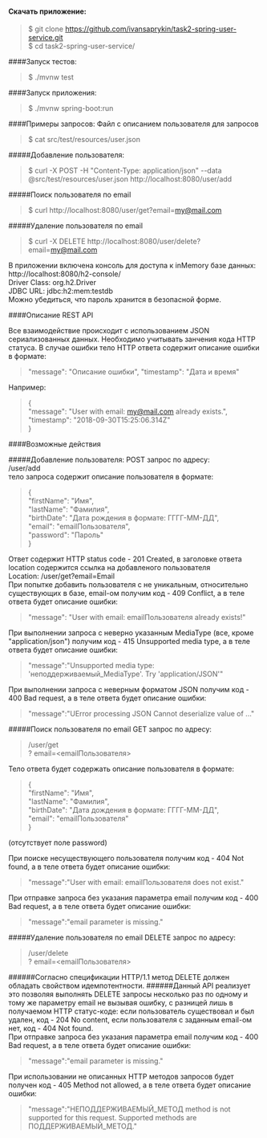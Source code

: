 ####  Скачать приложение:
>$ git clone https://github.com/ivansaprykin/task2-spring-user-service.git  
>$ cd task2-spring-user-service/

####Запуск тестов:
>$ ./mvnw test

####Запуск приложения:
>$ ./mvnw spring-boot:run

####Примеры запросов:
Файл с описанием пользователя для запросов
>$ cat src/test/resources/user.json 

#####Добавление пользователя:
>$ curl -X POST -H "Content-Type: application/json" --data @src/test/resources/user.json http://localhost:8080/user/add

#####Поиск пользователя по email
>$ curl http://localhost:8080/user/get?email=my@mail.com

#####Удаление пользователя по email
>$ curl -X DELETE http://localhost:8080/user/delete?email=my@mail.com

В приложении включена консоль для доступа к inMemory базе данных:  
http://localhost:8080/h2-console/  
Driver Class: org.h2.Driver  
JDBC URL: jdbc:h2:mem:testdb   
Можно убедиться, что пароль хранится в безопасной форме.
  
####Описание REST API

Все взаимодействие происходит с использованием JSON сериализованных данных.
Необходимо учитывать занчения кода HTTP статуса.
В случае ошибки тело HTTP ответа содержит описание ошибки в формате:  
>  "message": "Описание ошибки",
>  "timestamp": "Дата и время"  

Например:
>{  
  "message": "User with email: my@mail.com already exists.",  
  "timestamp": "2018-09-30T15:25:06.314Z"  
}

####Возможные действия

#####Добавление пользователя:
POST запрос по адресу:  
/user/add  
тело запроса содержит описание пользователя в формате:  
>{  
  "firstName": "Имя",  
  "lastName": "Фамилия",  
  "birthDate": "Дата рождения в формате: ГГГГ-ММ-ДД",  
  "email": "emailПользователя",  
  "password": "Пароль"  
}

Ответ содержит HTTP status code - 201 Created,
в заголовке ответа location содержится ссылка на добавленого пользователя  
Location: /user/get?email=Email  
При попытке добавить пользователя с не уникальным, относительно существующих в базе, email-ом получим код - 409 Conflict, а в теле ответа будет описание ошибки:  
>"message": "User with email: emailПользователя already exists!"
   
При выполнении запроса с неверно указанным MediaType (все, кроме "application/json") получим код - 415 Unsupported media type, а в теле ответа будет описание ошибки:  
>"message":"Unsupported  media type: 'неподдерживаемый_MediaType'. Try 'application/JSON'"
  
При выполнении запроса с неверным форматом JSON получим код - 400 Bad request, а в теле ответа будет описание ошибки:    
>"message":"UError processing JSON Cannot deserialize value of ..."  

#####Поиск пользователя по email
GET запрос по адресу:  
>/user/get  
> ? email=<emailПользователя>

Тело ответа будет содержать описание пользователя в формате:  
>{  
> "firstName": "Имя",  
>  "lastName": "Фамилия",  
>"birthDate": "Дата дождения в формате: ГГГГ-ММ-ДД",  
>  "email": "emailПользователя"  
}

(отсутствует поле password)

При поиске несуществующего пользователя получим код - 404 Not found, а в теле ответа будет описание ошибки:  
>"message":"User with email: emailПользователя does not exist."

При отправке запроса без указания параметра email получим код - 400 Bad request, а в теле ответа будет описание ошибки: 
>"message":"email parameter is missing."

#####Удаление пользователя по email
DELETE запрос по адресу:
>/user/delete  
> ? email=<emailПользователя>

######Согласно спецификации HTTP/1.1 метод DELETE должен обладать свойством идемпотентности.
######Данный API реализует это позволяя выполнять DELETE запросы несколько раз по одному и тому же параметру email не вызывая ошибку, с разницей лишь в получаемом HTTP статус-коде: если пользователь существовал и был удален, код - 204 No сontent, если пользователя с заданным email-ом нет, код - 404 Not found.  
При отправке запроса без указания параметра email получим код - 400 Bad request, а в теле ответа будет описание ошибки: 
>"message":"email parameter is missing."

При использовании не описанных HTTP методов запросов будет получен код - 405 Method not allowed, а в теле ответа будет описание ошибки: 
>"message":"НЕПОДДЕРЖИВАЕМЫЙ_МЕТОД method is not supported for this request. Supported methods are ПОДДЕРЖИВАЕМЫЙ_МЕТОД."